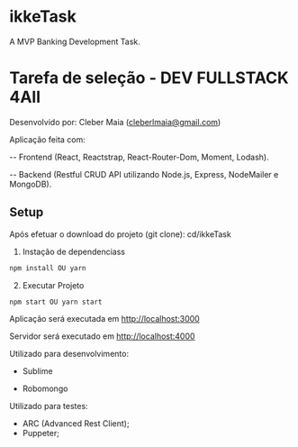 # ikkeTask
A MVP Banking Development Task.

# Tarefa de seleção - DEV FULLSTACK 4All

Desenvolvido por: Cleber Maia (cleberlmaia@gmail.com)

Aplicação feita com:

-- Frontend (React, Reactstrap, React-Router-Dom, Moment, Lodash).

-- Backend (Restful CRUD API utilizando Node.js, Express, NodeMailer e MongoDB).

## Setup

Após efetuar o download do projeto (git clone): cd/ikkeTask


1. Instação de dependenciass

```bash
npm install OU yarn
```

2. Executar Projeto

```bash
npm start OU yarn start
```

Aplicação será executada em <http://localhost:3000>


Servidor será executado em <http://localhost:4000>


Utilizado para desenvolvimento:

- Sublime

- Robomongo

Utilizado para testes:
- ARC (Advanced Rest Client);
- Puppeter;
